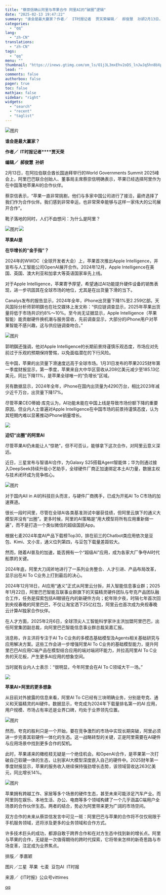 ```yaml
---
title: "蔡崇信确认阿里与苹果合作 阿里AI的“破圈”逻辑"
date: "2025-02-13 19:47:22"
summary: "谁会是最大赢家？作者／  IT时报记者  贾天荣编辑／  郝俊慧  孙妍2月13日，在阿拉伯联合酋长..."
categories:
  - "qq"
lang:
  - "zh-CN"
translations:
  - "zh-CN"
tags:
  - "qq"
menu: ""
thumbnail: "https://inews.gtimg.com/om_ls/O1j3L3mxEhv2oDS_lnJwJq5hn8bXpnsjg5D_xDhF1a9H4AA_640360/0"
lead: ""
comments: false
authorbox: false
pager: true
toc: false
mathjax: false
sidebar: "right"
widgets:
  - "search"
  - "recent"
  - "taglist"
---
```


![图片](https://inews.gtimg.com/om_bt/OSqRC1CSUuaTJLUGaGr3H3RZAgtoJAyoiE8pHiJtDcY-4AA/641)

**谁会是最大赢家？**

**作者／  IT时报记者****贾天荣**

**编辑／  郝俊慧  孙妍**

2月13日，在阿拉伯联合酋长国迪拜举行的World Governments Summit 2025峰会上，阿里巴巴联合创始人、董事局主席蔡崇信明确表示，苹果已经选择阿里作为在中国落地苹果AI的合作伙伴。

  


蔡崇信表示，“苹果一直非常挑剔，他们与多家中国公司进行了接洽，最终选择了我们作为合作伙伴。我们感到非常幸运，也非常荣幸能够与这样一家伟大的公司展开合作”。

  


靴子落地的同时，人们不由想问：为什么是阿里？

![图片](https://inews.gtimg.com/om_bt/OtCwHgg4UvqqDPj9SV_4bnUtUfZoViQGzELeGaNV03xf8AA/641)![](https://inews.gtimg.com/om_bt/OOu7pHeHyzWElma6IVVt0u6r9P8PVEQu14Ul0kZ4xzq18AA/641)

**苹果AI是**

**在华增长的“金手指”？**

2024年的WWDC（全球开发者大会）上，苹果首次推出Apple Intelligence，并宣布与人工智能公司OpenAI展开合作。2024年12月，Apple Intelligence在美国、英国、澳大利亚和加拿大等英语国家率先上线。

  


对于Apple Intelligence，苹果寄予厚望，希望通过AI功能提升硬件设备的销售表现，进一步巩固其在全球市场的地位，尤其是在出货量下滑的当下。

  


Canalys发布的报告显示，2024年全年，iPhone出货量下降1%至2.259亿部。天风国际分析师郭明錤也在社交媒体上发文称：“供应链调查显示，2025年苹果出货量将低于市场共识约8%～10%。至今尚无证据显示，Apple Intelligence（苹果智能）能贡献硬件换机潮与服务营收，先前调查显示，大部分的iPhone用户对苹果智能不感兴趣，这与供应链调查吻合。”

![图片](https://inews.gtimg.com/om_bt/OpuAEY1JYPUQrfFR5fVb58Vvc7QN-61VqwbIrKD0HjnZwAA/641)

郭明錤还强调，他对Apple Intelligence的长期前景持谨慎乐观态度，市场应对先前过于乐观的预期保持警惕，以免面临潜在的下行风险。

  


在中国，苹果的出货量下滑速度远高于全球市场。1月31日发布的苹果2025财年第一季度财报显示，第一季度，苹果来自大中华区营收从208亿美元减少至185.13亿美元，同比下降11%，是苹果全球唯一的“负增长”区域。

  


另有数据显示，2024年全年，iPhone在国内出货量为4290万台，相比2023年减少近千万台，出货量下降17%。

  


尽管苹果CEO蒂姆·库克认为，AI功能未能在中国上线是导致市场份额下降的重要原因，但业内人士普遍对Apple Intelligence在中国市场的前景持谨慎态度，认为其短期内难以显著推动iPhone销量增长。

![](https://inews.gtimg.com/om_bt/O2mQ2V2XXD1qzKITTybxw8hhbyCr0cl-txCzIOQ72ubs8AA/641)

**迫切“出圈”的阿里AI**

尽管苹果AI仍未能让人“惊艳”，但不可否认，能够拿下这次合作，对阿里云意义深远。

  


近日，三星宣布与智谱AI合作，为Galaxy S25搭载Agent智能体；华为则通过接入DeepSeek持续升级小艺助手，全球硬件厂商正加速绑定本土AI力量，数据主权与技术闭环成为竞争核心。

![图片](https://inews.gtimg.com/om_bt/O-ofDI0_AkiId7y2c1UgOlu_12mYQYWmNknjBGM9c5Sa8AA/641)

对于国内All in AI的科技巨头而言，与硬件厂商携手，已成为开拓AI To C市场的加速赛道。

  


很长一段时间里，尽管在全球AI各类基准测试中屡获佳绩，但阿里云旗下的通义大模型并没有“出圈”。更多时候，阿里的AI策略是“用大模型将所有应用重新做一遍”，而不是打造一个类似微信的超级国民App。

  


根据七麦2024年度AI产品下载榜Top30，排在前三的Chatbot类应用依次是豆包、Kimi、文小言，通义位列第四，与豆包下载量差距较大。

  

然而，随着AI普及的加速，能否拥有一个“超级AI”应用，成为各家大厂争夺AI时代船票的关键。

  


2024年底，阿里大刀阔斧地进行了一系列业务整合、人才引进、产品布局改革，显示出在AI To C业务上打到最后的决心。

  


2024年12月18日，AI应用“通义”正式从阿里云分拆，并入智能信息事业群；2025年1月22日，阿里巴巴智能互联事业群旗下的天猫精灵硬件团队与夸克产品团队融合工作，任务是探索包括AI眼镜在内的新硬件方向；蛇年除夕夜，时隔七年首次回到央视春晚的阿里巴巴，不仅让淘宝洒下25亿红包，阿里云也首次成为央视春晚云计算AI独家合作伙伴。

  


在人才方面，2025年2月6日，全球顶尖人工智能科学家许主洪加盟阿里巴巴，出任阿里集团副总裁，向阿里巴巴智能信息事业群总裁吴嘉汇报。

  


消息称，许主洪将专注于AI To C业务的多模态基础模型及Agents相关基础研究与应用解决方案。这些工作会进一步增强阿里AI To C业务的基础模型能力，提升阿里巴巴AI应用C端产品在模型结合应用的端对端闭环能力，并拉高阿里AI To C业务的天花板，产生更多AI应用的想象空间。

  


当时就有业内人士表示：“很明显，今年阿里会在AI To C领域大干一场。”

![](https://inews.gtimg.com/om_bt/OUlBZCiIcjcLEqDi8PrghZPvbxOMxvJjpzl9sztzn2JzwAA/641)

**苹果AI+阿里的更多想象**

从目前对外披露的信息来看，阿里AI To C已经有三块明确业务，分别是夸克、通义和天猫精灵的AI硬件。数据显示，夸克成为2024年下载量排名第一的AI 应用，用户规模、市场占有率还是业界口碑，均处于业界领先位置。

![图片](https://inews.gtimg.com/om_bt/OO2Hx7AO5h6QcRDNfVWpHvBbJSaWEIwnj_OZrTrbIC0-4AA/641)

然而，夸克的胜利只是一个开始，要在竞争激烈的市场中实现长期突破，阿里必须进一步完善其软硬件一体化的生态。这一战略转型的关键，正是阿里需要在AI硬件与应用场景中找到更多合作的契机。

  


此时，苹果递来的橄榄枝无疑是一个绝佳机会。和OpenAI合作，是苹果第一次打破自己软硬一体的生态，让别家AI大模型深度嵌入自己的硬件中。2025财年第一季度财报显示，苹果的服务收入继续保持强劲增长态势，该领域营收达263亿美元，同比增长14%。

![图片](https://inews.gtimg.com/om_bt/OFGaFUCCUDN6LWBZucmnnBTb5BO1eiJ5pQim3OaYD747UAA/641)

苹果拥有跨越工作、家居等多个场景的硬件生态，甚至未来可能涉足汽车产业。而阿里则在娱乐、本地生活、办公、电商等多个领域构建了一个几乎涵盖C端用户全场景的合作伙伴生态。两者的结合，势必为阿里带来更为广阔的市场空间。

  


双方合作的未来从蔡崇信发言中可见一斑：阿里巴巴与苹果的合作将不仅仅局限于手机服务领域，还将涉及更多的业务领域和合作方式。

  


许多技术巨头的成功，都源自敢于跨界合作和在对方生态中找到新的增长点。阿里与苹果的合作，无疑是一次值得期待的跨时代探索，它将带来怎样的新奇思路与市场变革，注定成为业界焦点。

排版／ 季嘉颖

图片／三星  苹果  七麦  豆包AI  IT时报

来源／《IT时报》公众号vittimes

[qq](https://new.qq.com/rain/a/20250213A083AA00)
